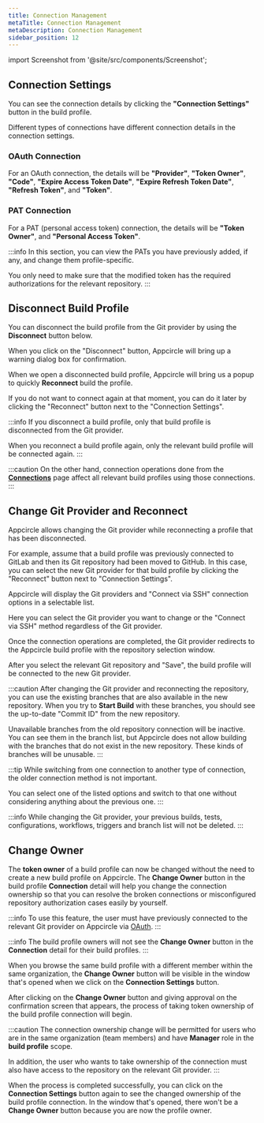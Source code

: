 ```yaml
---
title: Connection Management
metaTitle: Connection Management
metaDescription: Connection Management
sidebar_position: 12
---
```


import Screenshot from '@site/src/components/Screenshot';

## Connection Settings

You can see the connection details by clicking the **"Connection Settings"** button in the build profile.

<Screenshot url='https://cdn.appcircle.io/docs/assets/connections-new-main.png' />

Different types of connections have different connection details in the connection settings.

### OAuth Connection

For an OAuth connection, the details will be **"Provider"**, **"Token Owner"**, **"Code"**, **"Expire Access Token Date"**, **"Expire Refresh Token Date"**, **"Refresh Token"**, and **"Token"**.

<Screenshot url='https://cdn.appcircle.io/docs/assets/connection-last-1n.png' />

### PAT Connection

For a PAT (personal access token) connection, the details will be **"Token Owner"**, and **"Personal Access Token"**.

<Screenshot url='https://cdn.appcircle.io/docs/assets/connection-last-3n.png' />

:::info
In this section, you can view the PATs you have previously added, if any, and change them profile-specific.

You only need to make sure that the modified token has the required authorizations for the relevant repository.
:::

## Disconnect Build Profile

You can disconnect the build profile from the Git provider by using the **Disconnect** button below.

<Screenshot url='https://cdn.appcircle.io/docs/assets/disconnect-1.png' />

When you click on the "Disconnect" button, Appcircle will bring up a warning dialog box for confirmation.

<Screenshot url='https://cdn.appcircle.io/docs/assets/disconnect-2.png' />

When we open a disconnected build profile, Appcircle will bring us a popup to quickly **Reconnect** build the profile.

<Screenshot url='https://cdn.appcircle.io/docs/assets/disconnect-3.png' />

If you do not want to connect again at that moment, you can do it later by clicking the "Reconnect" button next to the "Connection Settings".

<Screenshot url='https://cdn.appcircle.io/docs/assets/reconnect-button.png' />

:::info
If you disconnect a build profile, only that build profile is disconnected from the Git provider.

When you reconnect a build profile again, only the relevant build profile will be connected again.
:::

:::caution
On the other hand, connection operations done from the **[Connections](/build/manage-the-connections)** page affect all relevant build profiles using those connections.
:::

## Change Git Provider and Reconnect

Appcircle allows changing the Git provider while reconnecting a profile that has been disconnected.

For example, assume that a build profile was previously connected to GitLab and then its Git repository had been moved to GitHub. In this case, you can select the new Git provider for that build profile by clicking the "Reconnect" button next to "Connection Settings".

<Screenshot url='https://cdn.appcircle.io/docs/assets/reconnect-button.png' />

Appcircle will display the Git providers and "Connect via SSH" connection options in a selectable list.

Here you can select the Git provider you want to change or the "Connect via SSH" method regardless of the Git provider.

<Screenshot url='https://cdn.appcircle.io/docs/assets/change-provider.png' />

Once the connection operations are completed, the Git provider redirects to the Appcircle build profile with the repository selection window.

<Screenshot url='https://cdn.appcircle.io/docs/assets/repo-select.png' />

After you select the relevant Git repository and "Save", the build profile will be connected to the new Git provider.

<Screenshot url='https://cdn.appcircle.io/docs/assets/repo-success-c.png' />

:::caution
After changing the Git provider and reconnecting the repository, you can use the existing branches that are also available in the new repository. When you try to **Start Build** with these branches, you should see the up-to-date "Commit ID" from the new repository.

Unavailable branches from the old repository connection will be inactive. You can see them in the branch list, but Appcircle does not allow building with the branches that do not exist in the new repository. These kinds of branches will be unusable.
:::

:::tip
While switching from one connection to another type of connection, the older connection method is not important.

You can select one of the listed options and switch to that one without considering anything about the previous one.
:::

:::info
While changing the Git provider, your previous builds, tests, configurations, workflows, triggers and branch list will not be deleted.
:::

## Change Owner

The **token owner** of a build profile can now be changed without the need to create a new build profile on Appcircle. The **Change Owner** button in the build profile **Connection** detail will help you change the connection ownership so that you can resolve the broken connections or misconfigured repository authorization cases easily by yourself.

:::info
To use this feature, the user must have previously connected to the relevant Git provider on Appcircle via [OAuth](/build/manage-the-connections/#managing-oauth-connections).
:::

:::info
The build profile owners will not see the **Change Owner** button in the **Connection** detail for their build profiles.
:::

<Screenshot url='https://cdn.appcircle.io/docs/assets/owner-main.png' />

When you browse the same build profile with a different member within the same organization, the **Change Owner** button will be visible in the window that's opened when we click on the **Connection Settings** button.

<Screenshot url='https://cdn.appcircle.io/docs/assets/owner-modal.png' />

After clicking on the **Change Owner** button and giving approval on the confirmation screen that appears, the process of taking token ownership of the build profile connection will begin.

<Screenshot url='https://cdn.appcircle.io/docs/assets/owner-warning.png' />

:::caution
The connection ownership change will be permitted for users who are in the same organization (team members) and have **Manager** role in the **build profile** scope.

In addition, the user who wants to take ownership of the connection must also have access to the repository on the relevant Git provider.
:::

When the process is completed successfully, you can click on the **Connection Settings** button again to see the changed ownership of the build profile connection. In the window that's opened, there won't be a **Change Owner** button because you are now the profile owner.

<Screenshot url='https://cdn.appcircle.io/docs/assets/owner-changed.png' />
